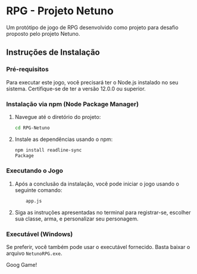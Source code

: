 # RPG - Projeto Netuno

Um protótipo de jogo de RPG desenvolvido como projeto para desafio proposto pelo projeto Netuno.

## Instruções de Instalação

### Pré-requisitos

Para executar este jogo, você precisará ter o Node.js instalado no seu sistema. Certifique-se de ter a versão 12.0.0 ou superior.

### Instalação via npm (Node Package Manager)

1. Navegue até o diretório do projeto:

    ```bash
    cd RPG-Netuno
    ```

2. Instale as dependências usando o npm:

    ```bash
    npm install readline-sync
	Package	
    ```

### Executando o Jogo

1. Após a conclusão da instalação, você pode iniciar o jogo usando o seguinte comando:

    ```bash
    	app.js
    ```

2. Siga as instruções apresentadas no terminal para registrar-se, escolher sua classe, arma, e personalizar seu personagem.

### Executável (Windows)

Se preferir, você também pode usar o executável fornecido. Basta baixar o arquivo `NetunoRPG.exe`.


Goog Game!